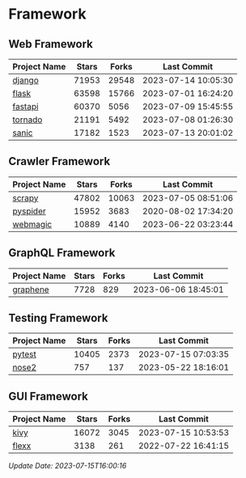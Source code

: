 # Framework

## Web Framework
| Project Name | Stars | Forks | Last Commit |
| ------------ | ----- | ----- | ----------- |
| [django](https://github.com/django/django) | 71953 | 29548 | 2023-07-14 10:05:30 |
| [flask](https://github.com/pallets/flask) | 63598 | 15766 | 2023-07-01 16:24:20 |
| [fastapi](https://github.com/tiangolo/fastapi) | 60370 | 5056 | 2023-07-09 15:45:55 |
| [tornado](https://github.com/tornadoweb/tornado) | 21191 | 5492 | 2023-07-08 01:26:30 |
| [sanic](https://github.com/sanic-org/sanic) | 17182 | 1523 | 2023-07-13 20:01:02 |

## Crawler Framework
| Project Name | Stars | Forks | Last Commit |
| ------------ | ----- | ----- | ----------- |
| [scrapy](https://github.com/scrapy/scrapy) | 47802 | 10063 | 2023-07-05 08:51:06 |
| [pyspider](https://github.com/binux/pyspider) | 15952 | 3683 | 2020-08-02 17:34:20 |
| [webmagic](https://github.com/code4craft/webmagic) | 10889 | 4140 | 2023-06-22 03:23:44 |

## GraphQL Framework
| Project Name | Stars | Forks | Last Commit |
| ------------ | ----- | ----- | ----------- |
| [graphene](https://github.com/graphql-python/graphene) | 7728 | 829 | 2023-06-06 18:45:01 |

## Testing Framework
| Project Name | Stars | Forks | Last Commit |
| ------------ | ----- | ----- | ----------- |
| [pytest](https://github.com/pytest-dev/pytest) | 10405 | 2373 | 2023-07-15 07:03:35 |
| [nose2](https://github.com/nose-devs/nose2) | 757 | 137 | 2023-05-22 18:16:01 |

## GUI Framework
| Project Name | Stars | Forks | Last Commit |
| ------------ | ----- | ----- | ----------- |
| [kivy](https://github.com/kivy/kivy) | 16072 | 3045 | 2023-07-15 10:53:53 |
| [flexx](https://github.com/flexxui/flexx) | 3138 | 261 | 2022-07-22 16:41:15 |

*Update Date: 2023-07-15T16:00:16*